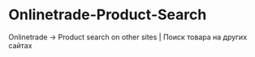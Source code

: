 # Onlinetrade-Product-Search
Onlinetrade -> Product search on other sites | Поиск товара на других сайтах
